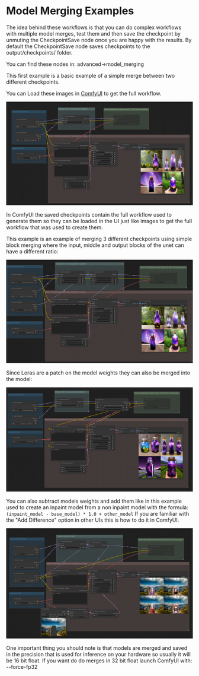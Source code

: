 # Model Merging Examples

The idea behind these workflows is that you can do complex workflows with multiple model merges, test them and then save the checkpoint by unmuting the CheckpointSave node once you are happy with the results. By default the CheckpointSave node saves checkpoints to the output/checkpoints/ folder.

You can find these nodes in: advanced->model_merging

This first example is a basic example of a simple merge between two different checkpoints.

You can Load these images in [ComfyUI](https://github.com/comfyanonymous/ComfyUI) to get the full workflow.

![Example](model_merging_basic.png)

In ComfyUI the saved checkpoints contain the full workflow used to generate them so they can be loaded in the UI just like images to get the full workflow that was used to create them.

This example is an example of merging 3 different checkpoints using simple block merging where the input, middle and output blocks of the unet can have a different ratio:

![Example](model_merging_3_checkpoints.png)

Since Loras are a patch on the model weights they can also be merged into the model:

![Example](model_merging_lora.png)

You can also subtract models weights and add them like in this example used to create an inpaint model from a non inpaint model with the formula: `(inpaint_model - base_model) * 1.0 + other_model`
If you are familiar with the "Add Difference" option in other UIs this is how to do it in ComfyUI.

![Example](model_merging_inpaint.png)

One important thing you should note is that models are merged and saved in the precision that is used for inference on your hardware so usually it will be 16 bit float. If you want do do merges in 32 bit float launch ComfyUI with: --force-fp32
